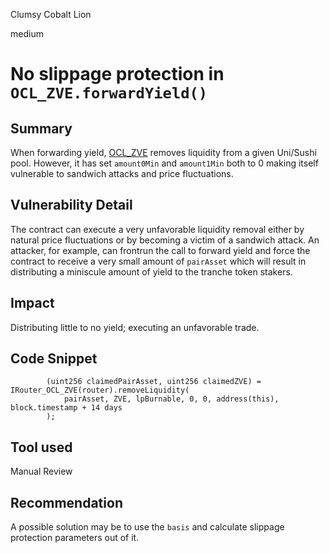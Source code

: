 Clumsy Cobalt Lion

medium

# No slippage protection in `OCL_ZVE.forwardYield()`

## Summary
When forwarding yield, [OCL_ZVE](https://github.com/sherlock-audit/2024-03-zivoe/blob/d4111645b19a1ad3ccc899bea073b6f19be04ccd/zivoe-core-foundry/src/lockers/OCL/OCL_ZVE.sol#L316-L318) removes liquidity from a given Uni/Sushi pool. However, it has set `amount0Min` and `amount1Min` both to 0 making itself vulnerable to sandwich attacks and price fluctuations.

## Vulnerability Detail
The contract can execute a very unfavorable liquidity removal either by natural price fluctuations or by becoming a victim of a sandwich attack. An attacker, for example, can frontrun the call to forward yield and force the contract to receive a very small amount of `pairAsset` which will result in distributing a miniscule amount of yield to the tranche token stakers.

## Impact
Distributing little to no yield; executing an unfavorable trade.
## Code Snippet
```solidity
        (uint256 claimedPairAsset, uint256 claimedZVE) = IRouter_OCL_ZVE(router).removeLiquidity(
            pairAsset, ZVE, lpBurnable, 0, 0, address(this), block.timestamp + 14 days
        );
```

## Tool used

Manual Review

## Recommendation
A possible solution may be to use the `basis` and calculate slippage protection parameters out of it.
